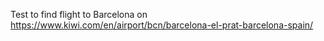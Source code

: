 Test to find flight to Barcelona on https://www.kiwi.com/en/airport/bcn/barcelona-el-prat-barcelona-spain/
